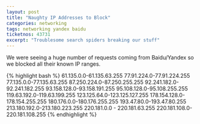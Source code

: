 ```yaml
---
layout: post
title: "Naughty IP Addresses to Block"
categories: networking
tags: networking yandex baidu
ticketnos: 43731
excerpt: "Troublesome search spiders breaking our stuff"
---
```


We were seeing a huge number of requests coming from Baidu/Yandex so we blocked all their known IP ranges.

{% highlight bash %}
61.135.0.0-61.135.63.255
77.91.224.0-77.91.224.255
77.135.0.0-77.135.63.255
87.250.224.0-87.250.255.255
92.241.182.0-92.241.182.255
93.158.128.0-93.158.191.255
95.108.128.0-95.108.255.255
119.63.192.0-119.63.199.255
123.125.64.0-123.125.127.255
178.154.128.0-178.154.255.255
180.176.0.0-180.176.255.255
193.47.80.0-193.47.80.255
213.180.192.0-213.180.223.255
220.181.0.0 - 220.181.63.255
220.181.108.0-220.181.108.255
{% endhighlight %}